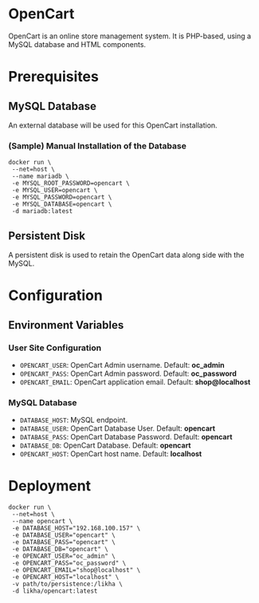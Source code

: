 # OpenCart

OpenCart is an online store management system. It is PHP-based, using a MySQL database and HTML components.


# Prerequisites

## MySQL Database
An external database will be used for this OpenCart installation.

### (Sample) Manual Installation of the Database
```console
docker run \
 --net=host \
 --name mariadb \
 -e MYSQL_ROOT_PASSWORD=opencart \
 -e MYSQL_USER=opencart \
 -e MYSQL_PASSWORD=opencart \
 -e MYSQL_DATABASE=opencart \
 -d mariadb:latest
```

## Persistent Disk
A persistent disk is used to retain the OpenCart data along side with the MySQL. 


# Configuration

## Environment Variables

### User Site Configuration
 - `OPENCART_USER`: OpenCart Admin username. Default: **oc_admin**
 - `OPENCART_PASS`: OpenCart Admin password. Default: **oc_password**
 - `OPENCART_EMAIL`: OpenCart application email. Default: **shop@localhost**

### MySQL Database
 - `DATABASE_HOST`: MySQL endpoint.
 - `DATABASE_USER`: OpenCart Database User. Default: **opencart**
 - `DATABASE_PASS`: OpenCart Database Password. Default: **opencart**
 - `DATABASE_DB`: OpenCart Database. Default: **opencart**
 - `OPENCART_HOST`: OpenCart host name. Default: **localhost**

# Deployment

```console
docker run \
 --net=host \
 --name opencart \
 -e DATABASE_HOST="192.168.100.157" \
 -e DATABASE_USER="opencart" \
 -e DATABASE_PASS="opencart" \
 -e DATABASE_DB="opencart" \
 -e OPENCART_USER="oc_admin" \
 -e OPENCART_PASS="oc_password" \
 -e OPENCART_EMAIL="shop@localhost" \
 -e OPENCART_HOST="localhost" \
 -v path/to/persistence:/likha \
 -d likha/opencart:latest
```